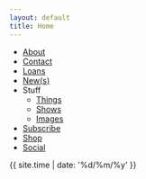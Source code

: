 ```yaml
---
layout: default
title: Home
---
```

* [About](about) 
* [Contact](contact)
* [Loans](loans) 
* [New(s)](news)
* Stuff 
  * [Things](things-i-made)  
  * [Shows](shows)  
  * [Images](images)  
* [Subscribe](subscribe)
* [Shop](shop)
* [Social](social)

{{ site.time | date: '%d/%m/%y' }}